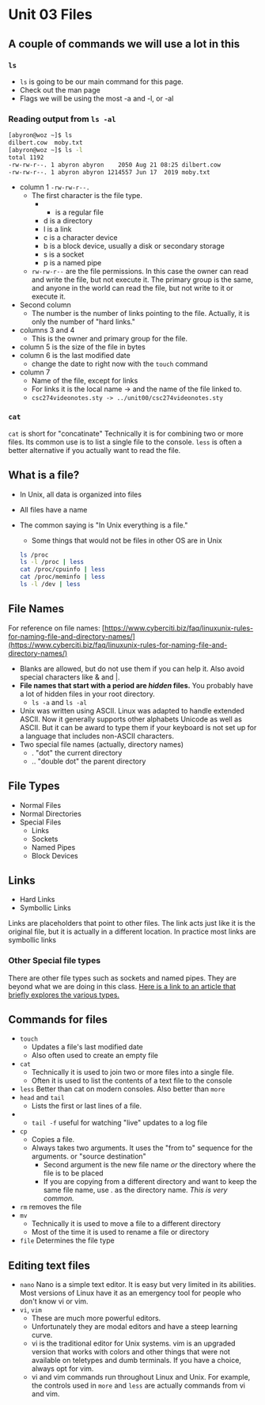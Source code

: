 # Unit 03  Files

## A couple of commands we will use a lot in this 
### ```ls```

* ```ls``` is going to be our main command for this page.
* Check out the man page
* Flags we will be using the most -a and -l, or -al

### Reading output from ```ls -al```

```bash
[abyron@woz ~]$ ls
dilbert.cow  moby.txt
[abyron@woz ~]$ ls -l
total 1192
-rw-rw-r--. 1 abyron abyron    2050 Aug 21 08:25 dilbert.cow
-rw-rw-r--. 1 abyron abyron 1214557 Jun 17  2019 moby.txt
```

* column 1 ```-rw-rw-r--.```
  * The first character is the file type.
    * - is a regular file
    * d is a directory
    * l is a link
    * c is a character device
    * b is a block device, usually a disk or secondary storage
    * s is a socket
    * p is a named pipe
  * ```rw-rw-r--``` are the file permissions.  In this case the owner can read and write the file, but not execute it.  The primary group is the same, and anyone in the world can read the file, but not write to it or execute it.
* Second column 
  * The number is the number of links pointing to the file.  Actually, it is only the number of "hard links."  
* columns 3 and 4
  * This is the owner and primary group for the file.
* column 5 is the size of the file in bytes
* column 6 is the last modified date
  * change the date to right now with the ```touch``` command
* column 7 
  * Name of the file, except for links
  * For links it is the local name -> and the name of the file linked to.
  * ```csc274videonotes.sty -> ../unit00/csc274videonotes.sty```




### ```cat```

```cat``` is short for "concatinate"  Technically it is for combining two or more files.  Its common use is to list a single file to the console.  ```less``` is often a better alternative if you actually want to read the file.

## What is a file?

* In Unix, all data is organized into files
* All files have a name
* The common saying is "In Unix everything is a file."
  * Some things that would not be files in other OS are in Unix
  
  ```bash
  ls /proc
  ls -l /proc | less
  cat /proc/cpuinfo | less
  cat /proc/meminfo | less
  ls -l /dev | less
  ```

## File Names

For reference on file names: [https://www.cyberciti.biz/faq/linuxunix-rules-for-naming-file-and-directory-names/](https://www.cyberciti.biz/faq/linuxunix-rules-for-naming-file-and-directory-names/)

* Blanks are allowed, but do not use them if you can help it.  Also avoid special characters like & and |.
* **File names that start with a period are *hidden* files.** You probably have a lot of hidden files in your root directory.  
  * ```ls -a``` and ```ls -al```
* Unix was written using ASCII.  Linux was adapted to handle extended ASCII.  Now it generally supports other alphabets Unicode as well as ASCII.  But it can be award to type them if your keyboard is not set up for a language that includes non-ASCII characters.
* Two special file names (actually, directory names)
  * . "dot" the current directory
  * .. "double dot" the parent directory

## File Types

* Normal Files
* Normal Directories
* Special Files
  * Links
  * Sockets
  * Named Pipes
  * Block Devices

## Links

* Hard Links
* Symbollic Links

Links are placeholders that point to other files.  The link acts just like it is the original file, but it is actually in a different location. In practice most links are symbollic links

### Other Special file types

There are other file types such as sockets and named pipes.  They are beyond what we are doing in this class.  [Here is a link to an article that briefly explores the various types.](https://www.tecmint.com/explanation-of-everything-is-a-file-and-types-of-files-in-linux/)

## Commands for files

* ```touch``` 
  * Updates a file's last modified date
  * Also often used to create an empty file
* ```cat```
  * Technically it is used to join two or more files into a single file.
  * Often it is used to list the contents of a text file to the console
* ```less``` Better than cat on modern consoles.  Also better than ```more```
* ```head``` and ```tail```
  * Lists the first or last lines of a file.
* * ```tail -f``` useful for watching "live" updates to a log file
* ```cp``` 
  * Copies a file.  
  * Always takes two arguments.  It uses the "from to" sequence for the arguments. or "source destination"
    * Second argument is the new file name *or* the directory where the file is to be placed
    * If you are copying from a different directory and want to keep the same file name, use . as the directory name.  *This is very common.*
* ```rm``` removes the file
* ```mv``` 
  * Technically it is used to move a file to a different directory
  * Most of the time it is used to rename a file or directory
* ```file``` Determines the file type

## Editing text files

* ```nano```  Nano is a simple text editor.  It is easy but very limited in its abilities.  Most versions of Linux have it as an emergency tool for people who don't know vi or vim.
* ```vi```, ```vim``` 
  * These are much more powerful editors.  
  * Unfortunately they are modal editors and have a steep learning curve.  
  * vi is the traditional editor for Unix systems.  vim is an upgraded version that works with colors and other things that were not available on teletypes and dumb terminals.  If you have a choice, always opt for vim.
  * vi and vim commands run throughout Linux and Unix.  For example, the controls used in ```more``` and ```less``` are actually commands from vi and vim.  
